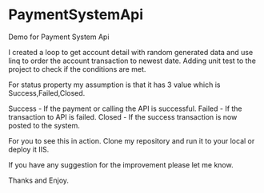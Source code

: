 # PaymentSystemApi

Demo for Payment System Api

I created a loop to get account detail with random generated data and use linq to order the account transaction to newest date.
Adding unit test to the project to check if the conditions are met.

For status property my assumption is that it has 3 value which is Success,Failed,Closed.

Success - If the payment or calling the API is successful.
Failed - If the transaction to API is failed.
Closed - If the success transaction is now posted to the system.

For you to see this in action.
Clone my repository and run it to your local or deploy it IIS.

If you have any suggestion for the improvement please let me know.

Thanks and Enjoy.
